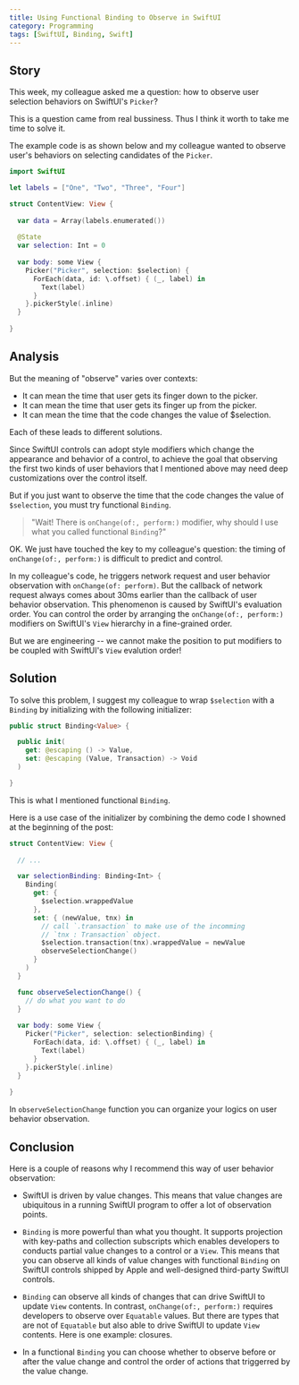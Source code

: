 ```yaml
---
title: Using Functional Binding to Observe in SwiftUI
category: Programming
tags: [SwiftUI, Binding, Swift]
---
```


## Story

This week, my colleague asked me a question: how to observe user selection
behaviors on SwiftUI's `Picker`?

This is a question came from real bussiness. Thus I think it worth to take
me time to solve it.

The example code is as shown below and my colleague wanted to observe user's
behaviors on selecting candidates of the `Picker`.

```swift
import SwiftUI

let labels = ["One", "Two", "Three", "Four"]

struct ContentView: View {
  
  var data = Array(labels.enumerated())
  
  @State
  var selection: Int = 0
  
  var body: some View {
    Picker("Picker", selection: $selection) {
      ForEach(data, id: \.offset) { (_, label) in
        Text(label)
      }
    }.pickerStyle(.inline)
  }
  
}
```

## Analysis

But the meaning of "observe" varies over contexts:

- It can mean the time that user gets its finger down to the picker.
- It can mean the time that user gets its finger up from the picker.
- It can mean the time that the code changes the value of $selection.

Each of these leads to different solutions.

Since SwiftUI controls can adopt style modifiers which change the appearance
and behavior of a control, to achieve the goal that observing the first two
kinds of user behaviors that I mentioned above may need deep customizations
over the control itself.

But if you just want to observe the time that the code changes the value of
`$selection`, you must try functional `Binding`.

> "Wait! There is `onChange(of:, perform:)` modifier, why should I use what
> you called functional `Binding`?"

OK. We just have touched the key to my colleague's question: the timing of
`onChange(of:, perform:)` is difficult to predict and control.

In my colleague's code, he triggers network request and user behavior
observation with `onChange(of: perform)`. But the callback of network
request always comes about 30ms earlier than the callback of user behavior
observation. This phenomenon is caused by SwiftUI's evaluation order. You
can control the order by arranging the `onChange(of:, perform:)` modifiers
on SwiftUI's `View` hierarchy in a fine-grained order.

But we are engineering -- we cannot make the position to put modifiers to be
coupled with SwiftUI's `View` evalution order!

## Solution

To solve this problem, I suggest my colleague to wrap `$selection` with a
`Binding` by initializing with the following initializer:

```swift
public struct Binding<Value> {

  public init(
    get: @escaping () -> Value,
    set: @escaping (Value, Transaction) -> Void
  )

}
```

This is what I mentioned functional `Binding`.

Here is a use case of the initializer by combining the demo code I showned
at the beginning of the post:

```swift
struct ContentView: View {
  
  // ...

  var selectionBinding: Binding<Int> {
    Binding(
      get: {
        $selection.wrappedValue
      },
      set: { (newValue, tnx) in
        // call `.transaction` to make use of the incomming
        // `tnx : Transaction` object.
        $selection.transaction(tnx).wrappedValue = newValue
        observeSelectionChange()
      }
    )
  }

  func observeSelectionChange() {
    // do what you want to do
  }
 
  var body: some View {
    Picker("Picker", selection: selectionBinding) {
      ForEach(data, id: \.offset) { (_, label) in
        Text(label)
      }
    }.pickerStyle(.inline)
  }
  
}
```

In `observeSelectionChange` function you can organize your logics on user
behavior observation.

## Conclusion

Here is a couple of reasons why I recommend this way of user behavior
observation:

- SwiftUI is driven by value changes. This means that value changes are
ubiquitous in a running SwiftUI program to offer a lot of observation
points.

- `Binding` is more powerful than what you thought. It supports projection
with key-paths and collection subscripts which enables developers to
conducts partial value changes to a control or a `View`. This means that you
can observe all kinds of value changes with functional `Binding` on SwiftUI
controls shipped by Apple and well-designed third-party SwiftUI controls.

- `Binding` can observe all kinds of changes that can drive SwiftUI to
update `View` contents. In contrast, `onChange(of:, perform:)` requires
developers to observe over `Equatable` values. But there are types that are
not of `Equatable` but also able to drive SwiftUI to update `View` contents.
Here is one example: closures.

- In a functional `Binding` you can choose whether to observe before or
after the value change and control the order of actions that triggerred by
the value change.
